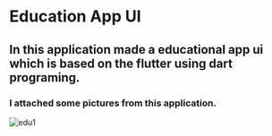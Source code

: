 # Education App UI
## In this application made a educational app ui which is based on the flutter using dart programing.
### I attached some pictures from this application.

![edu1](https://github.com/shahriar00/Education-Apps-UI/assets/70763173/779af8b5-545b-48da-b98b-f8a31447fbf4)

